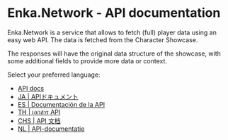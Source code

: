 # Enka.Network - API documentation

Enka.Network is a service that allows to fetch (full) player data using an easy web API. The data is fetched from the Character Showcase.

The responses will have the original data structure of the showcase, with some additional fields to provide more data or context.

Select your preferred language:


* [API docs](/api.md)
* [JA | APIドキュメント](/api_ja.md)
* [ES | Documentación de la API](/api_es.md)
* [TH | เอกสาร API](/api_th.md)
* [CHS | API 文档](/api_chs.md)
* [NL | API-documentatie](/api_nl.md)

